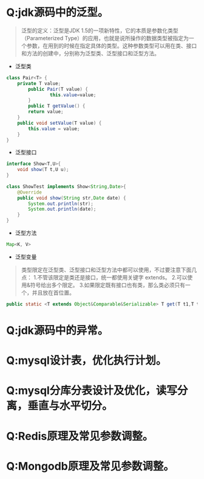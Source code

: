 Q:jdk源码中的泛型。
===
>泛型的定义：泛型是JDK 1.5的一项新特性，它的本质是参数化类型（Parameterized Type）的应用，也就是说所操作的数据类型被指定为一个参数，在用到的时候在指定具体的类型。这种参数类型可以用在类、接口和方法的创建中，分别称为泛型类、泛型接口和泛型方法。
+ 泛型类
``` Java
class Pair<T> {  
    private T value;  
        public Pair(T value) {  
                this.value=value;  
        }  
        public T getValue() {  
        return value;  
    }  
    public void setValue(T value) {  
        this.value = value;  
    }  
}
```
+ 泛型接口
``` Java
interface Show<T,U>{  
    void show(T t,U u);  
}  
  
class ShowTest implements Show<String,Date>{  
    @Override  
    public void show(String str,Date date) {  
        System.out.println(str);  
        System.out.println(date);  
    }  
} 
```
+ 泛型方法
``` Java
Map<K, V>
```
+ 泛型变量
>类型限定在泛型类、泛型接口和泛型方法中都可以使用，不过要注意下面几点：
1.不管该限定是类还是接口，统一都使用关键字 extends。
2.可以使用&符号给出多个限定。
3.如果限定既有接口也有类，那么类必须只有一个，并且放在首位置。
``` Java
public static <T extends Object&Comparable&Serializable> T get(T t1,T t2)  
```

Q:jdk源码中的异常。
===

Q:mysql设计表，优化执行计划。
===

Q:mysql分库分表设计及优化，读写分离，垂直与水平切分。
===

Q:Redis原理及常见参数调整。
===

Q:Mongodb原理及常见参数调整。
===
